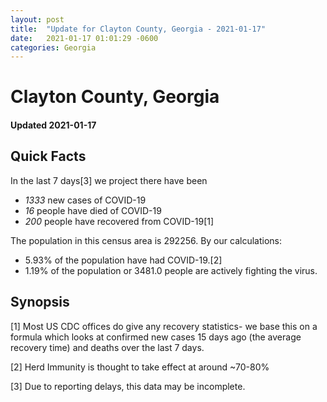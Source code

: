 ```yaml
---
layout: post
title:  "Update for Clayton County, Georgia - 2021-01-17"
date:   2021-01-17 01:01:29 -0600
categories: Georgia
---
```


# Clayton County, Georgia
#### Updated 2021-01-17

## Quick Facts

In the last 7 days[3] we project there have been
- *1333* new cases of COVID-19
- *16* people have died of COVID-19
- *200* people have recovered from COVID-19[1]

The population in this census area is 292256. By our calculations:
- 5.93% of the population have had COVID-19.[2]
- 1.19% of the population or 3481.0 people are actively fighting the virus.

## Synopsis




[1] Most US CDC offices do give any recovery statistics- we base this on a formula which looks at confirmed new cases
15 days ago (the average recovery time) and deaths over the last 7 days.

[2] Herd Immunity is thought to take effect at around ~70-80%

[3] Due to reporting delays, this data may be incomplete.
 
    